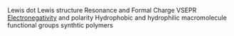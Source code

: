 Lewis dot
Lewis structure
Resonance and Formal Charge
VSEPR
[Electronegativity](https://en.wikipedia.org/wiki/Electronegativity) and polarity
Hydrophobic and hydrophilic
macromolecule
functional groups
synthtic polymers


